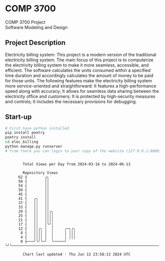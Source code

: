 # COMP 3700
COMP 3700 Project  
Software Modeling and Design
## Project Description
Electricity billing system: This project is a modern version of the traditional electricity billing system. The main focus of this project is to computerize the electricity billing system to make it more seamless, accessible, and efficient. The software calculates the units consumed within a specified time duration and accordingly calculates the amount of money to be paid for those units. The following features make the electricity billing system more service-oriented and straightforward: It features a high-performance speed along with accuracy; It allows for seamless data sharing between the electricity office and customers; It is protected by high-security measures and controls; It includes the necessary provisions for debugging.

## Start-up
```bash
# First have python installed
pip install poetry
poetry install
cd elec_billing
python manage.py runserver
# from there you can login to your copy of the website (127.0.0.1:8000), default creds are admin/admin
```

```

        Total Views per Day from 2024-03-16 to 2024-06-13

        Repository Views
      62 ┼        ╭╮
      58 ┤        ││
      54 ┤        ││
      50 ┤        ││
      45 ┤        ││
      41 ┤   ╭╮   ││
      37 ┤   ││   ││
      33 ┤   ││   ││
      29 ┤   ││   ││╭╮
      25 ┤   ││   ││││
      21 ┤   ││   ││││
      17 ┤   ││   │╰╯│
      12 ┤   ││╭╮ │  │     ╭─╮╭╮
       8 ┤   ││││ │  │     │ │││
       4 ┤   ││││ │  │     │ │││
       0 ┼───╯╰╯╰─╯  ╰─────╯ ╰╯╰───────────────────────────────────────────────────────────────────

        Chart last updated - Thu Jun 13 23:58:13 2024 UTC
        
```
